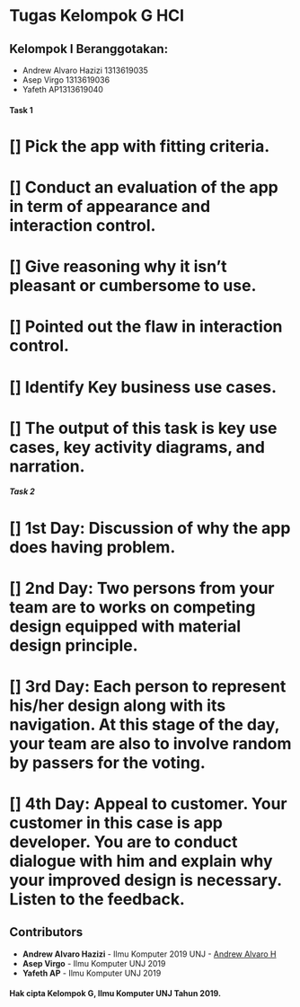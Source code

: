# Tugas Kelompok G HCI

## Kelompok I Beranggotakan:
* Andrew Alvaro Hazizi 1313619035
* Asep Virgo 1313619036
* Yafeth AP1313619040

#### Task 1
# [] Pick the app with fitting criteria. 
# [] Conduct an evaluation of the app in term of appearance and interaction control. 
# [] Give reasoning why it isn’t pleasant or cumbersome to use. 
# [] Pointed out the flaw in interaction control. 
# [] Identify Key business use cases. 
# [] The output of this task is key use cases, key activity diagrams, and narration. 

##### Task 2
# [] 1st Day: Discussion of why the app does having problem. 
# [] 2nd Day: Two persons from your team are to works on competing design equipped with material design principle. #
# [] 3rd Day: Each person to represent his/her design along with its navigation. At this stage of the day, your team are also to involve random by passers for the voting. #
# [] 4th Day: Appeal to customer. Your customer in this case is app developer. You are to conduct dialogue with him and explain why your improved design is necessary. Listen to the feedback. #

## Contributors
* **Andrew Alvaro Hazizi** - Ilmu Komputer 2019 UNJ - [Andrew Alvaro H](https://github.com/AlvaroBinAndrew)
* **Asep Virgo** - Ilmu Komputer UNJ 2019
* **Yafeth AP** - Ilmu Komputer UNJ 2019 

#### Hak cipta Kelompok G, Ilmu Komputer UNJ Tahun 2019.
